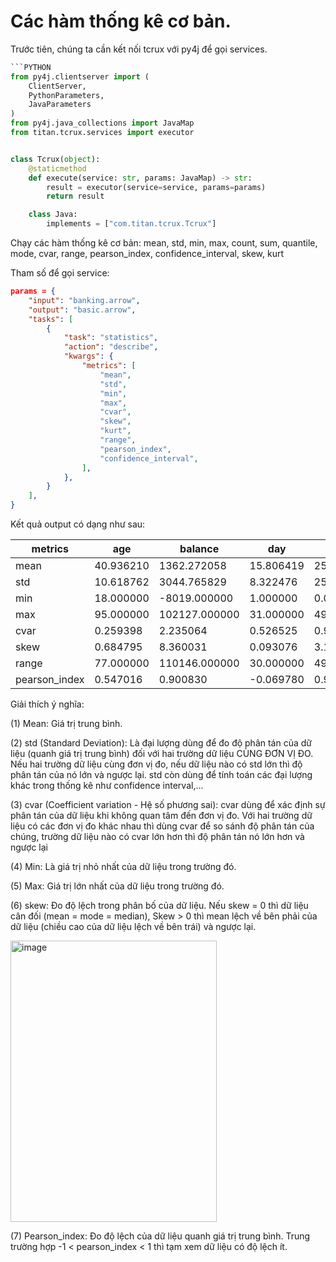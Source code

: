 # Các hàm thống kê cơ bản.

Trước tiên, chúng ta cần kết nối tcrux với py4j để gọi services.

```python
```PYTHON
from py4j.clientserver import (
    ClientServer,
    PythonParameters,
    JavaParameters
)
from py4j.java_collections import JavaMap
from titan.tcrux.services import executor


class Tcrux(object):
    @staticmethod
    def execute(service: str, params: JavaMap) -> str:
        result = executor(service=service, params=params)
        return result

    class Java:
        implements = ["com.titan.tcrux.Tcrux"]
```

Chạy các hàm thống kê cơ bản: mean, std, min, max, count, sum, quantile, mode, cvar, range, pearson_index, confidence_interval, skew, kurt

Tham số để gọi service:

```json
params = {
    "input": "banking.arrow",
    "output": "basic.arrow",
    "tasks": [
        {
            "task": "statistics",
            "action": "describe",
            "kwargs": {
                "metrics": [
                    "mean",
                    "std",
                    "min",
                    "max",
                    "cvar",
                    "skew",
                    "kurt",
                    "range",
                    "pearson_index",
                    "confidence_interval",
                ],
            },
        }
    ],
}
```

Kết quả output có dạng như sau:

| metrics        | age       | balance       | day       | duration     | campaign    | pdays       | previous    | year       |
|----------------|-----------|---------------|-----------|--------------|-------------|-------------|-------------|------------|
| mean           | 40.936210 | 1362.272058   | 15.806419 | 258.163080   | 2.763841    | 40.197828   | 0.580323    | 2010.444626 |
| std            | 10.618762 | 3044.765829   | 8.322476  | 257.527812   | 3.098021    | 100.128746  | 2.303441    | 0.602364    |
| min            | 18.000000 | -8019.000000  | 1.000000  | 0.000000     | 1.000000    | -1.000000   | 0.000000    | 2010.000000 |
| max            | 95.000000 | 102127.000000 | 31.000000 | 4918.000000  | 63.000000   | 871.000000  | 275.000000  | 2012.000000 |
| cvar           | 0.259398  | 2.235064      | 0.526525  | 0.997539     | 1.120912    | 2.490899    | 3.969237    | 0.000300    |
| skew           | 0.684795  | 8.360031      | 0.093076  | 3.144214     | 4.898488    | 2.615629    | 41.845066   | 1.008675    |
| range          | 77.000000 | 110146.000000 | 30.000000 | 4918.000000  | 62.000000   | 872.000000  | 275.000000  | 2.000000    |
| pearson_index  | 0.547016  | 0.900830      | -0.069780 | 0.910539     | 0.739673    | 1.234346    | 0.755813    | 2.214406    |

Giải thích ý nghĩa:

(1) Mean: Giá trị trung bình.

(2) std (Standard Deviation): Là đại lượng dùng để đo độ phân tán của dữ liệu (quanh giá trị trung bình) đối với hai trường dữ liệu CÙNG ĐƠN VỊ ĐO. Nếu hai trường dữ liệu cùng đơn vị đo, nếu dữ liệu nào có std lớn thì độ phân tán của nó lớn và ngược lại. std còn dùng để tính toán các đại lượng khác trong thống kê như confidence interval,...

(3) cvar (Coefficient variation - Hệ số phương sai): cvar dùng để xác định sự phân tán của dữ liệu khi không quan tâm đến đơn vị đo. Với hai trường dữ liệu có các đơn vị đo khác nhau thì dùng cvar để so sánh độ phân tán của chúng, trường dữ liệu nào có cvar lớn hơn thì độ phân tán nó lớn hơn và ngược lại

(4) Min: Là giá trị nhỏ nhất của dữ liệu trong trường đó.

(5) Max: Giá trị lớn nhất của dữ liệu trong trường đó.

(6) skew: Đo độ lệch trong phân bố của dữ liệu. Nếu skew = 0 thì dữ liệu cân đối (mean = mode = median), Skew > 0 thì mean lệch về bên phải của dữ liệu (chiều cao của dữ liệu lệch về bên trái) và ngược lại.


<img width="330" height="450" alt="image" src="https://github.com/user-attachments/assets/dddd15bd-bfff-4a36-a160-0781cbc14d35" />

(7) Pearson_index: Đo độ lệch của dữ liệu quanh giá trị trung bình. Trung trường hợp -1 < pearson_index < 1 thì tạm xem dữ liệu có độ lệch ít.
